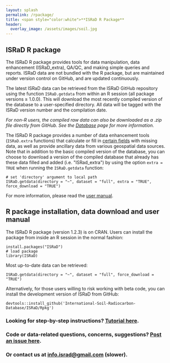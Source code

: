 ```yaml
---
layout: splash
permalink: /rpackage/
title: <span style="color:white">**ISRaD R Package**
header:
  overlay_image: /assets/images/soil.jpg
---
```



## ISRaD R package
The ISRaD R package provides tools for data manipulation, data enhancement (ISRaD_extra), QA/QC, and making simple queries and reports. ISRaD data are not bundled with the R package, but are maintained under version control on GitHub, and are updated continuously.

The latest ISRaD data can be retrieved from the ISRaD GitHub repository using the function ```ISRaD.getdata``` from within an R session (all package versions ≥ 1.0.0). This will download the most recently compiled version of the database to a user-specified directory. All data will be tagged with the ISRaD version number and the compilation date.

*For non-R users, the compiled raw data can also be downloaded as a .zip file directly from GitHub. See the [Database](https://soilradiocarbon.org/database/) page for more information.*

The ISRaD R package provides a number of data enhancement tools (```ISRaD.extra``` functions) that calculate or fill in [certain fields](https://github.com/International-Soil-Radiocarbon-Database/ISRaD/raw/master/Rpkg/inst/extdata/ISRaD_Extra_Info.xlsx) with missing data, as well as provide ancillary data from various geospatial data sources. Note that in addition to the basic compiled version of the database, you can choose to download a version of the compiled database that already has these data filled and added (i.e. "ISRad_extra") by using the option ```extra = TRUE``` when running the ```ISRaD.getdata``` function:

```
# set 'directory' argument to local path
ISRaD.getdata(directory = "~", dataset = "full", extra = "TRUE", force_download = "TRUE")
```

For more information, please read the [user manual](/user_manual_Aug15_2019.html).

## R package installation, data download and user manual
The ISRaD R package (version 1.2.3) is on CRAN. Users can install the package from inside an R session in the normal fashion:
```
install.packages("ISRaD")
# load package
library(ISRaD)
```
Most up-to-date data can be retrieved:
```
ISRaD.getdata(directory = "~", dataset = "full", force_download = "TRUE")
```

Alternatively, for those users willing to risk working with beta code, you can install the development version of ISRaD from GitHub:
```
devtools::install_github('International-Soil-Radiocarbon-Database/ISRaD/Rpkg')
```

### Looking for step-by-step instructions? [Tutorial here](/user_manual_Aug15_2019.html).

### Code or data-related questions, concerns, suggestions? [Post an issue here](https://github.com/International-Soil-Radiocarbon-Database/ISRaD/issues).
### Or contact us at <a href="mailto:info.israd@gmail.com">info.israd@gmail.com</a> (slower).
